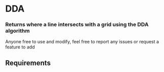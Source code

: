 # DDA
### Returns where a line intersects with a grid using the DDA algorithm
Anyone free to use and modify, feel free to report any issues or request a feature to add
## Requirements
